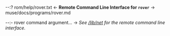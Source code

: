 --:? rom/help/rover.txt <- **Remote Command Line Interface for `rover`** -> muse/docs/programs/rover.md    

--:- rover command argument... -> _See <a href="../lib/net.html" target="_blank">/lib/net</a> for the remote command line interface._  